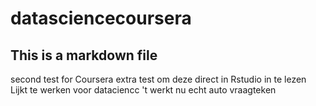 # datasciencecoursera
## This is a markdown file
second test for Coursera
extra test om deze direct in Rstudio in te lezen  
Lijkt te werken voor dataciencc
't werkt nu echt auto vraagteken
